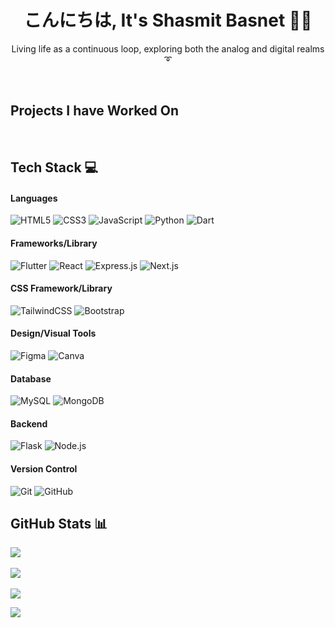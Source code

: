 <h1 align="center"> こんにちは, It's Shasmit Basnet 🦹‍♂️ </br> 
</h1>
<p align="center">Living life as a continuous loop, exploring both the analog and digital realms ➰</p>
<p align="center">

<div  align="center">
 <a href="https://shasmitbasnet.netlify.app/" target="_blank"><img alt="" src="https://img.shields.io/badge/Portfolio-000?logo=vercel&logoColor=yellow&style=for-the-badge" style="vertical-align:center" /></a>
<a href="https://www.linkedin.com/in/shasmit-basnet-777b3420a/" target="_blank"><img alt="" src="https://img.shields.io/badge/LinkedIn-000?logo=linkedin&logoColor=0A66C2&style=for-the-badge" style="vertical-align:center" /></a></p>
</div>

## Projects I have Worked On
<a href="https://github.com/Shasmit/Driver-Dai" target="_blank"><img alt="" src="https://img.shields.io/badge/App-DRIVER%20DAI-blue"/></a>
<a href="https://projodummy.netlify.app/" target="_blank"><img alt="" src="https://img.shields.io/badge/Web-PROJO-brightgreen"/></a>
<a href="https://sakshamnepal.netlify.app/" target="_blank"><img alt="" src="https://img.shields.io/badge/Web-AAGYAT-lightgrey"/></a></p>


## Tech Stack 💻
#### Languages
![HTML5](https://img.shields.io/badge/-HTML5-000?style=for-the-badge&logo=html5)
![CSS3](https://img.shields.io/badge/-CSS3-000?style=for-the-badge&logo=css3)
![JavaScript](https://img.shields.io/badge/-JavaScript-000?style=for-the-badge&logo=javascript)
![Python](https://img.shields.io/badge/python-000?style=for-the-badge&logo=python&logoColor=ffdd54)
![Dart](https://img.shields.io/badge/Dart-000?style=for-the-badge&logo=dart&logoColor=00FFFF)

#### Frameworks/Library
![Flutter](https://img.shields.io/badge/-Flutter-000?style=for-the-badge&logo=flutter)
![React](https://img.shields.io/badge/-ReactJS-000?style=for-the-badge&logo=react)
![Express.js](https://img.shields.io/badge/-Express.js-000?style=for-the-badge&logo=Express.js&logoColor=5BC2F0)
![Next.js](https://img.shields.io/badge/-Next.js-000?style=for-the-badge&logo=Next.js&logoColor=FFFFFF)


#### CSS Framework/Library
![TailwindCSS](https://img.shields.io/badge/-TailwindCSS-000?style=for-the-badge&logo=tailwind-css)
![Bootstrap](https://img.shields.io/badge/-Bootstrap-000?style=for-the-badge&logo=bootstrap)

#### Design/Visual Tools
![Figma](https://img.shields.io/badge/-figma-000?style=for-the-badge&logo=figma)
![Canva](https://img.shields.io/badge/-Canva-000?style=for-the-badge&logo=canva)

#### Database
![MySQL](https://img.shields.io/badge/mysql-000.svg?style=for-the-badge&logo=mysql&logoColor=white)
![MongoDB](https://img.shields.io/badge/-MongoDB-000?style=for-the-badge&logo=mongodb)

#### Backend
![Flask](https://img.shields.io/badge/flask-%23000.svg?style=for-the-badge&logo=flask&logoColor=white)
![Node.js](https://img.shields.io/badge/Node.js-%23000.svg?style=for-the-badge&logo=node.js&logoColor=6FA760)

#### Version Control
![Git](https://img.shields.io/badge/-Git-000?style=for-the-badge&logo=git)
![GitHub](https://img.shields.io/badge/-GitHub-000?style=for-the-badge&logo=github)

## GitHub Stats 📊
![](https://github-readme-stats.vercel.app/api?username=shasmit&theme=react&hide_border=false&include_all_commits=true&count_private=true)<br/><br/>
![](https://github-readme-streak-stats.herokuapp.com/?user=shasmit&theme=react&hide_border=false)<br/><br/>
![](https://github-readme-stats.vercel.app/api/top-langs/?username=shasmit&theme=react&hide_border=false&include_all_commits=true&count_private=true&layout=compact)

[![](https://visitcount.itsvg.in/api?id=nischalbista0&pretty=true)](https://github-visitor-counter-pro.vercel.app)

